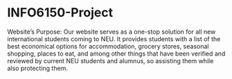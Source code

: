 # INFO6150-Project

Website’s Purpose:
Our website serves as a one-stop solution for all new international students coming to NEU. It provides students with a list of the best economical options for accommodation, grocery stores, seasonal shopping, places to eat, and among other things that have been verified and reviewed by current NEU students and alumnus,  so assisting them while also protecting them.

